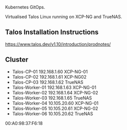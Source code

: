 Kubernetes GitOps.

Virtualised Talos Linux running on XCP-NG and TrueNAS.

## Talos Installation Instructions

https://www.talos.dev/v1.10/introduction/prodnotes/

## Cluster

- Talos-CP-01
    192.168.1.60
    XCP-NG-01
- Talos-CP-02
    192.168.1.61
    XCP-NG02
- Talos-CP-03
    192.168.1.62
    TrueNAS
- Talos-Worker-01
    192.168.1.63
    XCP-NG-01
- Talos-Worker-02
    192.168.1.64
    XCP-NG-02
- Talos-Worker-03
    192.168.1.65
    TrueNAS
- Talos-Worker-04
    10.105.20.60
    XCP-NG-01
- Talos-Worker-05
    10.105.20.61
    XCP-NG-02
- Talos-Worker-06
    10.105.20.62
    TrueNAS

00:A0:98:37:F6:18